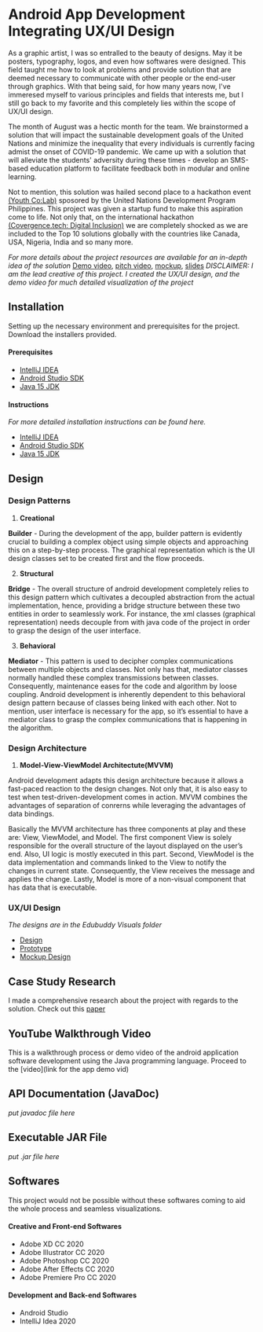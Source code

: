 # Android App Development Integrating UX/UI Design
As a graphic artist, I was so entralled to the beauty of designs. May it be posters, typography, logos, and even how softwares were designed. This field taught me how to look at problems and provide solution that are deemed necessary to communicate with other people or the end-user through graphics. With that being said, for how many years now, I've immeresed myself to various principles and fields that interests me, but I still go back to my favorite and this completely lies within the scope of UX/UI design.

The month of August was a hectic month for the team. We brainstormed a solution that will impact the sustainable development goals of the United Nations and minimize the inequality that every individuals is currently facing admist the onset of COVID-19 pandemic. We came up with a solution that will alleviate the students' adversity during these times - develop an SMS-based education platform to facilitate feedback both in modular and online learning.

Not to mention, this solution was hailed second place to a hackathon event [(Youth Co:Lab)](https://www.facebook.com/undp.ph/posts/3580525985336017) sposored by the United Nations Development Program Philippines. This project was given a startup fund to make this aspiration come to life. Not only that, on the international hackathon [(Covergence.tech: Digital Inclusion)](https://drive.google.com/file/d/1GRnalWs-g3-fixTQcqy3pgx9Q4daMdkU/view?usp=sharing) we are completely shocked as we are included to the Top 10 solutions globally with the countries like Canada, USA, Nigeria, India and so many more.

*For more details about the project resources are available for an in-depth idea of the solution* [Demo video](https://www.youtube.com/watch?v=5VZv7o7UUl0&feature=youtu.be), [pitch video](https://drive.google.com/file/d/1rNbLFswEMwGXKCVd7Cbl_LMib8R2XJQD/view?usp=sharing), [mockup](https://drive.google.com/file/d/1Ng7uVhtFaZ64ibE-0vkJkKFkNMHcJ2Kt/view?usp=sharing), [slides](https://drive.google.com/file/d/1wvfytuz3aLI7IqcouSS85nMs4521nFxS/view?usp=sharing) *DISCLAIMER: I am the lead creative of this project. I created the UX/UI design, and the demo video for much detailed visualization of the project*


## Installation
Setting up the necessary environment and prerequisites for the project. Download the installers provided.

#### Prerequisites
- [IntelliJ IDEA](https://www.jetbrains.com/idea/download/#section=windows)
- [Android Studio SDK](https://developer.android.com/studio?authuser=1)
- [Java 15 JDK](https://www.oracle.com/java/technologies/javase-jdk15-downloads.html)

#### Instructions
*For more detailed installation instructions can be found here.*
- [IntelliJ IDEA](https://www.jetbrains.com/help/idea/installation-guide.html)
- [Android Studio SDK](https://guides.codepath.com/android/Installing-Android-SDK-Tools)
- [Java 15 JDK](https://docs.oracle.com/en/java/javase/15/install/overview-jdk-installation.html#GUID-8677A77F-231A-40F7-98B9-1FD0B48C346A)

## Design

### Design Patterns
1. **Creational**

**Builder** - During the development of the app, builder pattern is evidently crucial to building a complex object using simple objects and approaching this on a step-by-step process. The graphical representation which is the UI design classes set to be created first and the flow proceeds.

2. **Structural**

**Bridge** - The overall structure of android development completely relies to this design pattern which cultivates a decoupled abstraction from the actual implementation, hence, providing a bridge structure between these two entities in order to seamlessly work. For instance, the xml classes (graphical representation) needs decouple from with java code of the project in order to grasp the design of the user interface.

3. **Behavioral**

**Mediator** - This pattern is used to decipher complex communications between multiple objects and classes. Not only has that, mediator classes normally handled these complex transmissions between classes. Consequently, maintenance eases for the code and algorithm by loose coupling. Android development is inherently dependent to this behavioral design pattern because of classes being linked with each other. Not to mention, user interface is necessary for the app, so it’s essential to have a mediator class to grasp the complex communications that is happening in the algorithm.

### Design Architecture
1. **Model-View-ViewModel Architectute(MVVM)**

Android development adapts this design architecture because it allows a fast-paced reaction to the design changes. Not only that, it is also easy to test when test-driven-development comes in action. MVVM combines the advantages of separation of conrerns while leveraging the advantages of data bindings.

Basically the MVVM architecture has three components at play and these are: View, ViewModel, and Model. The first component View is solely responsible for the overall structure of the layout displayed on the user’s end. Also, UI logic is mostly executed in this part. Second, ViewModel is the data implementation and commands linked to the View to notify the changes in current state. Consequently, the View receives the message and applies the change. Lastly, Model is more of a non-visual component that has data that is executable.

### UX/UI Design
*The designs are in the Edubuddy Visuals folder*
- [Design](https://drive.google.com/file/d/1PccyYLVzHZxm3GJ8LHilgtDDQRSFljLi/view?usp=sharing)
- [Prototype](https://drive.google.com/file/d/1xJyggVdY3h7j_IfKaVPFiCuGmqhtR558/view?usp=sharing)
- [Mockup Design](https://drive.google.com/file/d/1Ng7uVhtFaZ64ibE-0vkJkKFkNMHcJ2Kt/view?usp=sharing)

## Case Study Research
I made a comprehensive research about the project with regards to the solution. Check out this [paper](https://drive.google.com/file/d/1ogau3n-0AnkLj0oh5zd-Y6p6QaTFv2yy/view?usp=sharing)

## YouTube Walkthrough Video
This is a walkthrough process or demo video of the android application software development using the Java programming language. Proceed to the [video](link for the app demo vid)

## API Documentation (JavaDoc)
*put javadoc file here*

## Executable JAR File
*put .jar file here*

## Softwares
This project would not be possible without these softwares coming to aid the whole process and seamless visualizations.

#### Creative and Front-end Softwares
- Adobe XD CC 2020
- Adobe Illustrator CC 2020
- Adobe Photoshop CC 2020
- Adobe After Effects CC 2020
- Adobe Premiere Pro CC 2020

#### Development and Back-end Softwares
- Android Studio
- IntelliJ Idea 2020
